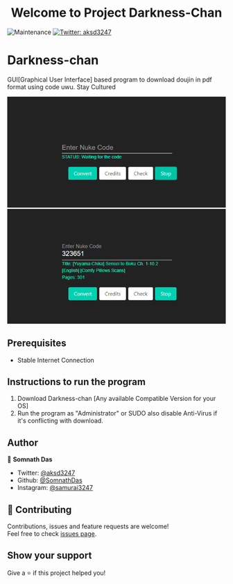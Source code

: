 <h1 align="center">Welcome to Project Darkness-Chan</h1>
<p>
  </a>
    <img alt="Maintenance" src="https://img.shields.io/badge/Maintained%3F-yes-green.svg" />
  </a>
  <a href="https://twitter.com/aksd3247" target="_blank">
    <img alt="Twitter: aksd3247" src="https://img.shields.io/twitter/follow/aksd3247.svg?style=social" />
  </a>
</p>

# Darkness-chan  
GUI[Graphical User Interface] based program to download doujin in pdf format using code uwu. Stay Cultured

![](Sample/1.png) 
![](Sample/2.png) 

## Prerequisites

- Stable Internet Connection

## Instructions to run the program

1. Download Darkness-chan [Any available Compatible Version for your OS]
2. Run the program as "Administrator" or SUDO also disable Anti-Virus if it's conflicting with download.

## Author

👤 **Somnath Das**

* Twitter: [@aksd3247](https://twitter.com/aksd3247)
* Github: [@SomnathDas](https://github.com/SomnathDas)
* Instagram: [@samurai3247](https://www.instagram.com/samurai3247/)

## 🤝 Contributing

Contributions, issues and feature requests are welcome!<br />Feel free to check [issues page](https://github.com/SomnathDas/DoujinCodeToPdf/issues). 

## Show your support

Give a ⭐️ if this project helped you!
